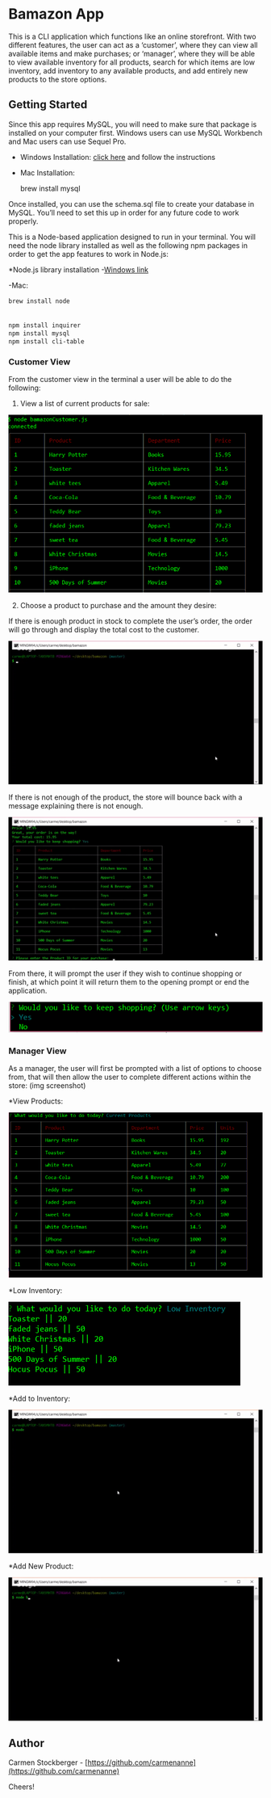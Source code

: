 # Bamazon App
This is a CLI application which functions like an online storefront. With two different features, the user can act as a ‘customer’, where they can view all available items and make purchases; or ‘manager’, where they will be able to view available inventory for all products, search for which items are low inventory, add inventory to any available products, and add entirely new products to the store options.

## Getting Started
Since this app requires MySQL, you will need to make sure that package is installed on your computer first. Windows users can use MySQL Workbench and Mac users can use Sequel Pro.
* Windows Installation:
[click here](https://dev.mysql.com/downloads/installer/) and follow the instructions
* Mac Installation:

    brew install mysql

Once installed, you can use the schema.sql file to create your database in MySQL. You’ll need to set this up in order for any future code to work properly.


This is a Node-based application designed to run in your terminal. You will need the node library installed as well as the following npm packages in order to get the app features to work in Node.js:

*Node.js library installation
  -[Windows link](https://nodejs.org/en/)

  -Mac:

    brew install node


    npm install inquirer
    npm install mysql
    npm install cli-table


### Customer View
From the customer view in the terminal a user will be able to do the following:

1. View a list of current products for sale:

![products image](/images/store_front.PNG)

2. Choose a product to purchase and the amount they desire:

If there is enough product in stock to complete the user’s order, the order will go through and display the total cost to the customer.

![product bought](/images/product_bought.gif)

If there is not enough of the product, the store will bounce back with a message explaining there is not enough.

![not enough inventory](/images/not_enough.gif.gif)

From there, it will prompt the user if they wish to continue shopping or finish, at which point it will return them to the opening prompt or end the application.

![keep shopping](/images/keep_shopping.PNG)

### Manager View
As a manager, the user will first be prompted with a list of options to choose from, that will then allow the user to complete different actions within the store:
(img screenshot)
 
*View Products:

![view products](/images/view_products.PNG)

*Low Inventory:

![low inventory](/images/low_inventory.PNG)

*Add to Inventory:

![add to inventory](/images/add_stock.gif)

*Add New Product:

![new product](/images/new_product.gif)


## Author
Carmen Stockberger - [https://github.com/carmenanne](https://github.com/carmenanne)

Cheers!
